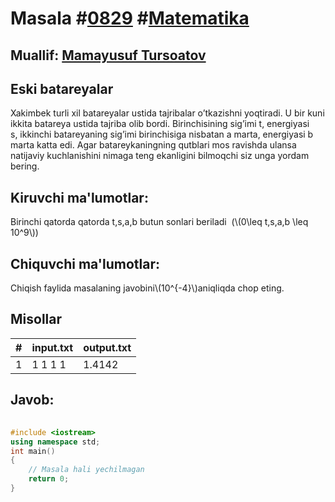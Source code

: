 
<h1>Masala #<a href="https://robocontest.uz/tasks/0829">0829</a> #<a href="https://robocontest.uz/tasks?category=7">Matematika</a></h1>
<h2> Muallif: <a href="https://robocontest.uz/profile/tursoatov_mamayusuf">Mamayusuf Tursoatov</a></h2>
<h2>Eski batareyalar</h2>
<p>Xakimbek turli xil batareyalar ustida tajribalar o’tkazishni yoqtiradi. U bir kuni ikkita batareya ustida tajriba olib bordi. Birinchisining sig’imi t, energiyasi s, ikkinchi batareyaning sig’imi birinchisiga nisbatan a marta, energiyasi b marta katta edi. Agar batareykaningning qutblari mos ravishda ulansa natijaviy kuchlanishini nimaga teng ekanligini bilmoqchi siz unga yordam bering.</p>
<h2>Kiruvchi ma'lumotlar:</h2>
<p>Birinchi qatorda qatorda t,s,a,b butun sonlari beriladi  (\(0\leq t,s,a,b \leq 10^9\))</p>
<h2>Chiquvchi ma'lumotlar:</h2>
<p>Chiqish faylida masalaning javobini\(10^{-4}\)aniqliqda chop eting.</p>
<h2>Misollar</h2>
<table>
    <thead>
        <tr>
            <th>#</th>
            <th>input.txt</th>
            <th>output.txt</th>
        </tr>
    </thead>
    <tbody>
            <tr>
                <td>1</td>
                <td>1 1 1 1</td>
                <td>1.4142</td>
            </tr>
    </tbody>
    </table>
    
<h2>Javob:</h2>

######
```cpp
#include <iostream>
using namespace std;
int main()
{
    // Masala hali yechilmagan
    return 0;
}
```
